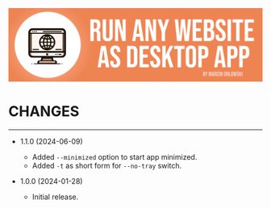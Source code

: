 ![WebApp](docs/logo.png)

# CHANGES

---

* 1.1.0 (2024-06-09)
  * Added `--minimized` option to start app minimized.
  * Added `-t` as short form for `--no-tray` switch.

* 1.0.0 (2024-01-28)
  * Initial release.
